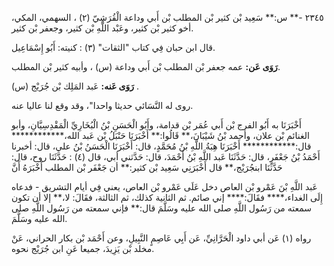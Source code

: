 ٢٣٤٥ -** س:** سَعِيد بْن كثير بْن المطلب بْن أَبي وداعة الْقُرَشِيّ (٢) ، السهمي، المكي، أخو كثير بْن كثير، وعَبْد اللَّهِ بْن كثير، وجعفر بْن كثير.

قال ابن حبان فِي كتاب "الثقات" (٣) : كنيته: أَبُو إِسْمَاعِيل.

**رَوَى عَن:** عمه جعفر بْن المطلب بْن أَبي وداعة (س) ، وأبيه كثير بْن المطلب.

**رَوَى عَنه:** عَبد المَلِك بْن جُرَيْج (س) .

روى له النَّسَائي حديثا واحدا"، وقد وقع لنا عاليا عنه.

أَخْبَرَنَا به أَبُو الفرج بْن أَبي عُمَر بْن قدامة، وأَبُو الْحَسَنِ بْنُ الْبُخَارِيِّ الْمَقْدِسِيَّانِ، وأبو الغنائم بْن علان، وأحمد بْنُ شَيْبَانَ،** قَالُوا:** أَخْبَرَنَا حَنْبَلُ بْن عَبد الله،************ قال:************ أَخْبَرَنَا هِبَةُ اللَّهِ بْنُ مُحَمَّدٍ، قال: أَخْبَرَنَا الْحَسَنُ بْنُ علي، قال: أخبرنا أَحْمَدُ بْنُ جَعْفَرٍ، قال: حَدَّثَنَا عَبد اللَّهِ بْنُ أَحْمَدَ، قال: حَدَّثني أبي، قال (٤) : حَدَّثَنَا روح، قال: حَدَّثَنَا ابنجُرَيْج،** قال أَخْبَرَنِي سَعِيد بْن كثير:** أن جَعْفَر بْن المطلب أَخْبَرَهُ أَنَّ

عَبد اللَّهِ بْنَ عَمْرو بْن العاص دخل عَلَى عَمْرو بْن العاص، يعني فِي أيام التشريق - فدعاه إِلَى الغداء،**** فقَالَ:**** إني صائم. ثم الثانية كذلك، ثم الثالثة، فقَالَ: لا،** إلا أن تكون سمعته من رَسُول اللَّهِ صلى الله عليه وسَلَّمَ قال:** فإني سمعته من رَسُول اللَّهِ صلى الله عليه وسَلَّمَ.

رواه (١) عَن أبي داود الْحَرَّانِيِّ، عَن أَبِي عَاصِمٍ النَّبِيلِ، وعن أَحْمَد بْن بكار الحراني، عَنْ مخلد بْن يَزِيدَ، جميعا عَنِ ابن جُرَيْج نحوه.
